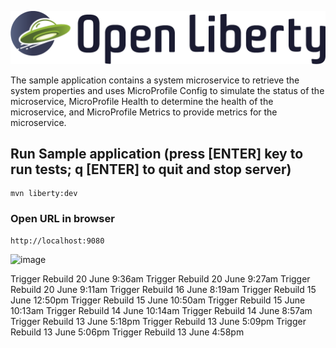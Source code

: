 ![](https://github.com/OpenLiberty/open-liberty/blob/master/logos/logo_horizontal_light_navy.png)

The sample application contains a system microservice to retrieve the system properties and uses MicroProfile Config to simulate the status of the microservice, MicroProfile Health to determine the health of the microservice, and MicroProfile Metrics to provide metrics for the microservice.

## Run Sample application (press [ENTER] key to run tests; q [ENTER] to quit and stop server)
    mvn liberty:dev

### Open URL in browser
    http://localhost:9080
![image](https://user-images.githubusercontent.com/3076261/117993383-4f34c980-b305-11eb-94b5-fa7319bc2850.png)

Trigger Rebuild 20 June 9:36am
Trigger Rebuild 20 June 9:27am
Trigger Rebuild 20 June 9:11am
Trigger Rebuild 16 June 8:19am
Trigger Rebuild 15 June 12:50pm
Trigger Rebuild 15 June 10:50am
Trigger Rebuild 15 June 10:13am
Trigger Rebuild 14 June 10:14am
Trigger Rebuild 14 June 8:57am
Trigger Rebuild 13 June 5:18pm
Trigger Rebuild 13 June 5:09pm
Trigger Rebuild 13 June 5:06pm
Trigger Rebuild 13 June 4:58pm
